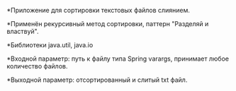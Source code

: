  *Приложение для сортировки текстовых файлов слиянием. 
 
 *Применён рекурсивный метод сортировки, паттерн "Разделяй и властвуй".
 
 *Библиотеки java.util, java.io
             
 *Входной параметр: путь к файлу типа Spring varargs, принимает любое количество файлов.
 
 *Выходной параметр: отсортированный и слитый txt файл. 
